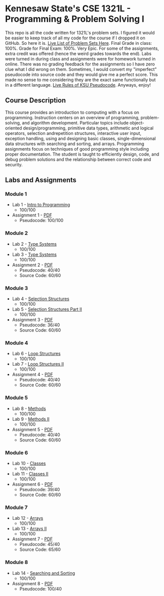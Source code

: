 # Kennesaw State's CSE 1321L - Programming & Problem Solving I
This repo is all the code written for 1321L's problem sets. I figured it would be easier to keep track of all my code for the course if I dropped it on GitHub. So here it is. [Live List of Problem Sets Here](https://ccse.kennesaw.edu/fye/1321_labs_assignments.php). Final Grade in class: 100%. Grade for Final Exam: 100%. Very Epic. For some of the assignments, extra credit was offered (hence the weird grades towards the end). Labs were turned in during class and assignments were for homework turned in online. There was no grading feedback for the assignments so I have zero clue what I did wrong on them. Sometimes, I would convert my "imperfect" pseudocode into source code and they would give me a perfect score. This made no sense to me considering they are the exact same functionally but in a different language. [Live Rules of KSU Pseudocode](https://ccse.kennesaw.edu/fye/pseudocode/pseudocodeguide.php). Anyways, enjoy!
## Course Description
This course provides an introduction to computing with a focus on programming. Instruction centers on an overview of programming, problem-solving, and algorithm development. Particular topics include object-oriented design/programming, primitive data types, arithmetic and logical operators, selection andrepetition structures, interactive user input, exception handling, using and designing basic classes, single-dimensional data structures with searching and sorting, and arrays. Programming assignments focus on techniques of good programming style including proper documentation. The student is taught to efficiently design, code, and debug problem solutions and the relationship between correct code and security.
## Labs and Assignments
### Module 1
* Lab 1 - [Intro to Programming](/Module%201/Lab%201/M1%20-%20L1%20-%20Intro%20to%20CS.docx) 
  - 100/100
* Assignment 1 - [PDF](/Module%201/Assignment%201/M1%20-%20A1%20-%20Pseudocode%20-%20FA19.pdf)
  - Pseudocode: 100/100
### Module 2
* Lab 2 - [Type Systems](/Module%202/Lab%202/M2%20-%20L2%20-%20TypeSystems%20-%20Version%203.0.docx)
  - 100/100
* Lab 3 - [Type Systems](/Module%202/Lab%203/M2%20-%20L3%20-%20TypeSystems%20-%20Version%202.0.doc)
  - 100/100
* Assignment 2 - [PDF](/Module%202/Assignment%202/M2%20-%20A2%20-%20TypeSystems%20-%20v3.pdf)
  - Pseudocode: 40/40
  - Source Code: 60/60
### Module 3
* Lab 4 - [Selection Structures](/Module%203/Lab%204/M3%20-%20L4%20-%20Selection%20Structures.docx)
  - 100/100
* Lab 5 - [Selection Structures Part II](/Module%203/Lab%205/M3%20-%20L5%20-%20Selection%20Structures%20-%20Corrected.doc)
  - 100/100
* Assignment 3 - [PDF](/Module%203/Assignment%203/M3%20-%20A3%20-%20Selection%20Structures%20v3_.pdf)
  - Pseudocode: 36/40
  - Source Code: 60/60
### Module 4
* Lab 6 - [Loop Structures](/Module%204/Lab%206/M4%20-%20L6%20-%20Loop%20Structures.doc)
  - 100/100
* Lab 7 - [Loop Structures II](/Module%204/Lab%207/M4%20-%20L7%20-%20Loop%20Structures.doc)
  - 100/100
* Assignment 4 - [PDF](/Module%204/Assignment%204/M4%20-%20A4%20-%20Loops_FA19.pdf)
  - Pseudocode: 40/40
  - Source Code: 60/60
### Module 5
* Lab 8 - [Methods](/Module%205/Lab%208/M5%20-%20L8%20-%20Methods%20Version%201.1.doc)
  - 100/100
* Lab 9 - [Methods II](/Module%205/Lab%209/M5%20-%20L9%20-%20Methods%20Version%202.1.doc)
  - 100/100
* Assignment 5 - [PDF](/Module%205/Assignment%205/M5%20-%20A5%20-%20Methods%20Version%203.0.pdf)
  - Pseudocode: 40/40
  - Source Code: 60/60
### Module 6
* Lab 10 - [Classes](/Module%206/Lab%2010/M6%20-%20L10%20-%20Classes%20-%20Version%204.0.docx)
  - 100/100
* Lab 11 - [Classes II](/Module%206/Lab%2011/M6%20-%20L11%20-%20Classes%20-%20Version%203.0.docx)
  - 100/100
* Assignment 6 - [PDF](/Module%206/Assignment%206/M6%20-%20A6%20-%20Classes%20v3.pdf)
  - Pseudocode: 39/40
  - Source Code: 60/60
### Module 7
* Lab 12 - [Arrays](/Module%207/Lab%2012/M7%20-%20L12%20-%20Arrays.doc)
  - 100/100
* Lab 13 - [Arrays II](/Module%207/Lab%2013/M7%20-%20L13%20-%20Arrays.doc)
  - 100/100
* Assignment 7 - [PDF](/Module%207/Assignment%207/M7%20-%20A7%20-%20Arrays_v4.pdf)
  - Pseudocode: 45/40
  - Source Code: 65/60
### Module 8 
* Lab 14 - [Searching and Sorting](/Module%208/Lab%2014/M8%20-%20L14%20-%20Search-Sort.doc)
  - 100/100
* Assignment 8 - [PDF](/Module%208/Assignment%208/M8-%20A8%20-%20Search-Sort_v2.pdf)
  - Pseudocode: 100/40
